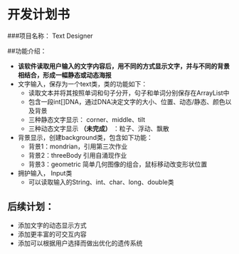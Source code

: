 # 开发计划书

###项目名称： Text Designer

##功能介绍：
- **该软件读取用户输入的文字内容后，用不同的方式显示文字，并与不同的背景相结合，形成一幅静态或动态海报**
- 文字输入，保存为一个text类，类的功能如下：
  - 读取文本并将其按照单词和句子分开，句子和单词分别保存在ArrayList<String>中
  - 包含一段int[]DNA，通过DNA决定文字的大小、位置、动态/静态、颜色以及背景
  - 三种静态文字显示： corner、middle、tilt
  - 三种动态文字显示 **（未完成）** ：粒子、浮动、飘散
- 背景显示，创建background类，包含如下功能：
  - 背景1：mondrian，引用第三次作业
  - 背景2：threeBody 引用自涌现作业
  - 背景3：geometric  简单几何图像的组合，鼠标移动改变形状位置
- 拥护输入， Input类
  - 可以读取输入的String、int、char、long、double类
 ## 后续计划：
  - 添加文字的动态显示方式
  - 添加更丰富的可交互内容
  - 添加可以根据用户选择而做出优化的遗传系统
 
